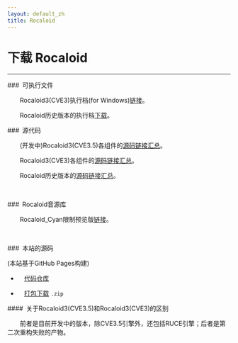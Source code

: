 ```yaml
---
layout: default_zh
title: Rocaloid
---
```


# 下载 Rocaloid

---

###&ensp;可执行文件

&emsp;&emsp;Rocaloid3(CVE3)执行档(for Windows)[链接](/blog/zh/2014/02/07/Rocaloid_CyanPreviewRelease.html)。

&emsp;&emsp;Rocaloid历史版本的执行档[下载](/download/zh/2014/01/12/rocaloid-old-binaries.html)。

###&ensp;源代码

&emsp;&emsp;(开发中)Rocaloid3(CVE3.5)各组件的[源码链接汇总](/download/zh/2014/07/15/rocaloid3.5-component-source.html)。

&emsp;&emsp;Rocaloid3(CVE3)各组件的[源码链接汇总](/download/zh/2014/01/12/rocaloid3-component-source.html)。

&emsp;&emsp;Rocaloid历史版本的[源码链接汇总](/download/zh/2014/01/12/rocaloid-old-source.html)。

&emsp;&emsp;

###&ensp;Rocaloid音源库

&emsp;&emsp;Rocaloid_Cyan限制预览版[链接](/blog/zh/2014/02/07/Rocaloid_CyanPreviewRelease.html)。

&emsp;&emsp;

###&ensp;本站的源码

(本站基于GitHub Pages构建)

* &emsp;[代码仓库](https://github.com/Rocaloid/Rocaloid.github.io)

* &emsp;[打包下载](https://github.com/Rocaloid/Rocaloid.github.io/archive/master.zip) `.zip`

####&ensp;关于Rocaloid3(CVE3.5)和Rocaloid3(CVE3)的区别

&emsp;&emsp;前者是目前开发中的版本，除CVE3.5引擎外，还包括RUCE引擎；后者是第二次重构失败的产物。
